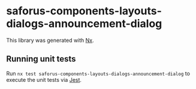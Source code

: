 # saforus-components-layouts-dialogs-announcement-dialog

This library was generated with [Nx](https://nx.dev).

## Running unit tests

Run `nx test saforus-components-layouts-dialogs-announcement-dialog` to execute the unit tests via [Jest](https://jestjs.io).
